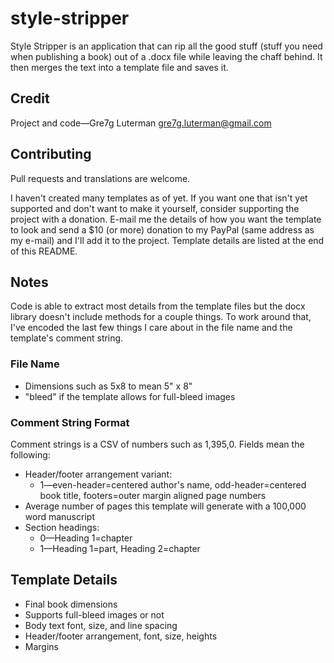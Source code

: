 # style-stripper
Style Stripper is an application that can rip all the good stuff (stuff you need when publishing a book) out of a .docx file while leaving the chaff behind. It then merges the text into a template file and saves it.
## Credit
Project and code—Gre7g Luterman <gre7g.luterman@gmail.com>
## Contributing
Pull requests and translations are welcome.

I haven't created many templates as of yet. If you want one that isn't yet supported and don't want to make it yourself, consider supporting the project with a donation. E-mail me the details of how you want the template to look and send a $10 (or more) donation to my PayPal (same address as my e-mail) and I'll add it to the project. Template details are listed at the end of this README.
## Notes
Code is able to extract most details from the template files but the docx library doesn't include methods for a couple things. To work around that, I've encoded the last few things I care about in the file name and the template's comment string.
### File Name
* Dimensions such as 5x8 to mean 5" x 8"
* "bleed" if the template allows for full-bleed images
### Comment String Format
Comment strings is a CSV of numbers such as 1,395,0. Fields mean the following:
* Header/footer arrangement variant:
  * 1—even-header=centered author's name, odd-header=centered book title, footers=outer margin aligned page numbers
* Average number of pages this template will generate with a 100,000 word manuscript
* Section headings:
  * 0—Heading 1=chapter
  * 1—Heading 1=part, Heading 2=chapter
## Template Details
* Final book dimensions
* Supports full-bleed images or not
* Body text font, size, and line spacing
* Header/footer arrangement, font, size, heights
* Margins
